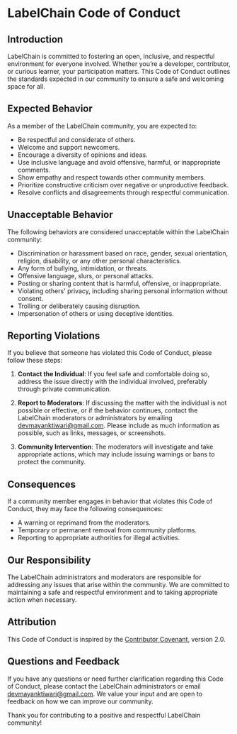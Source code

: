 # LabelChain Code of Conduct

## Introduction

LabelChain is committed to fostering an open, inclusive, and respectful environment for everyone involved. Whether you’re a developer, contributor, or curious learner, your participation matters. This Code of Conduct outlines the standards expected in our community to ensure a safe and welcoming space for all.

## Expected Behavior

As a member of the LabelChain community, you are expected to:

- Be respectful and considerate of others.
- Welcome and support newcomers.
- Encourage a diversity of opinions and ideas.
- Use inclusive language and avoid offensive, harmful, or inappropriate comments.
- Show empathy and respect towards other community members.
- Prioritize constructive criticism over negative or unproductive feedback.
- Resolve conflicts and disagreements through respectful communication.

## Unacceptable Behavior

The following behaviors are considered unacceptable within the LabelChain community:

- Discrimination or harassment based on race, gender, sexual orientation, religion, disability, or any other personal characteristics.
- Any form of bullying, intimidation, or threats.
- Offensive language, slurs, or personal attacks.
- Posting or sharing content that is harmful, offensive, or inappropriate.
- Violating others' privacy, including sharing personal information without consent.
- Trolling or deliberately causing disruption.
- Impersonation of others or using deceptive identities.

## Reporting Violations

If you believe that someone has violated this Code of Conduct, please follow these steps:

1. **Contact the Individual**: If you feel safe and comfortable doing so, address the issue directly with the individual involved, preferably through private communication.

2. **Report to Moderators**: If discussing the matter with the individual is not possible or effective, or if the behavior continues, contact the LabelChain moderators or administrators by emailing [devmayanktiwari@gmail.com](mailto:devmayanktiwari@gmail.com). Please include as much information as possible, such as links, messages, or screenshots.

3. **Community Intervention**: The moderators will investigate and take appropriate actions, which may include issuing warnings or bans to protect the community.

## Consequences

If a community member engages in behavior that violates this Code of Conduct, they may face the following consequences:

- A warning or reprimand from the moderators.
- Temporary or permanent removal from community platforms.
- Reporting to appropriate authorities for illegal activities.

## Our Responsibility

The LabelChain administrators and moderators are responsible for addressing any issues that arise within the community. We are committed to maintaining a safe and respectful environment and to taking appropriate action when necessary.

## Attribution

This Code of Conduct is inspired by the [Contributor Covenant](https://www.contributor-covenant.org/version/2/0/code_of_conduct/), version 2.0.

## Questions and Feedback

If you have any questions or need further clarification regarding this Code of Conduct, please contact the LabelChain administrators or email [devmayanktiwari@gmail.com](mailto:devmayanktiwari@gmail.com). We value your input and are open to feedback on how we can improve our community.

Thank you for contributing to a positive and respectful LabelChain community!